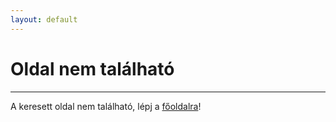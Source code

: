 ```yaml
---
layout: default
---
```


# Oldal nem található

<hr />

A keresett oldal nem található, lépj a [főoldalra](/)!

